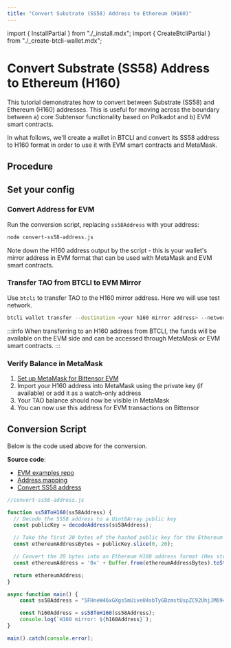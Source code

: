 ```yaml
---
title: "Convert Substrate (SS58) Address to Ethereum (H160)"
---
```


import { InstallPartial } from "./_install.mdx";
import { CreateBtcliPartial } from "./_create-btcli-wallet.mdx";

# Convert Substrate (SS58) Address to Ethereum (H160)

This tutorial demonstrates how to convert between Substrate (SS58) and Ethereum (H160) addresses. This is useful for moving across the boundary between a) core Subtensor functionality based on Polkadot and b) EVM smart contracts.

In what follows, we'll create a wallet in BTCLI and convert its SS58 address to H160 format in order to use it with EVM smart contracts and MetaMask.

## Procedure

<CreateBtcliPartial />

<InstallPartial />

## Set your config

### Convert Address for EVM

Run the conversion script, replacing `ss58Address` with your address:

```bash
node convert-ss58-address.js
```

Note down the H160 address output by the script - this is your wallet's mirror address in EVM format that can be used with MetaMask and EVM smart contracts.

### Transfer TAO from BTCLI to EVM Mirror

Use `btcli` to transfer TAO to the H160 mirror address. Here we will use test network.

```bash
btcli wallet transfer --destination <your h160 mirror address> --network test
```

:::info
When transferring to an H160 address from BTCLI, the funds will be available on the EVM side and can be accessed through MetaMask or EVM smart contracts.
:::

### Verify Balance in MetaMask

1. [Set up MetaMask for Bittensor EVM](./evm-testnet-with-metamask-wallet)
2. Import your H160 address into MetaMask using the private key (if available) or add it as a watch-only address
3. Your TAO balance should now be visible in MetaMask
4. You can now use this address for EVM transactions on Bittensor

## Conversion Script

Below is the code used above for the conversion.

**Source code**:
- [EVM examples repo](https://github.com/opentensor/evm-bittensor)
- [Address mapping](https://github.com/opentensor/evm-bittensor/blob/main/examples/address-mapping.js)
- [Convert SS58 address](https://github.com/opentensor/evm-bittensor/blob/main/examples/withdraw-address.js)

```javascript
//convert-ss58-address.js

function ss58ToH160(ss58Address) {
  // Decode the SS58 address to a Uint8Array public key
  const publicKey = decodeAddress(ss58Address);

  // Take the first 20 bytes of the hashed public key for the Ethereum address
  const ethereumAddressBytes = publicKey.slice(0, 20);

  // Convert the 20 bytes into an Ethereum H160 address format (Hex string)
  const ethereumAddress = '0x' + Buffer.from(ethereumAddressBytes).toString('hex');

  return ethereumAddress;
}

async function main() {
    const ss58Address = "5FHneW46xGXgs5mUiveU4sbTyGBzmstUspZC92UhjJM694ty";

    const h160Address = ss58ToH160(ss58Address);
    console.log(`H160 mirror: ${h160Address}`);
}

main().catch(console.error);
```



